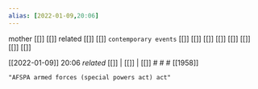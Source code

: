 ```yaml
---
alias: [2022-01-09,20:06]
---
```

 mother [[]] [[]]
 related [[]] [[]]
 `contemporary events` [[]] [[]] [[]] [[]] [[]] [[]] [[]] [[]]

[[2022-01-09]] 20:06 _related_ [[]] | [[]] | [[]] # # #
[[1958]]
```query
"AFSPA armed forces (special powers act) act"
```